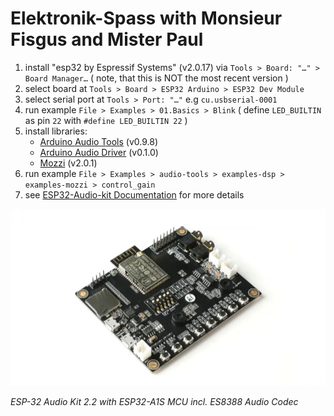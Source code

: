 # Elektronik-Spass with Monsieur Fisgus and Mister Paul

1. install "esp32 by Espressif Systems" (v2.0.17) via `Tools > Board: "…" > Board Manager…` ( note, that this is NOT the most recent version )
2. select board at `Tools > Board > ESP32 Arduino > ESP32 Dev Module`
3. select serial port at `Tools > Port: "…"` e.g `cu.usbserial-0001`
4. run example `File > Examples > 01.Basics > Blink` ( define `LED_BUILTIN` as pin `22` with `#define LED_BUILTIN 22` )
5. install libraries:
    - [Arduino Audio Tools](https://github.com/pschatzmann/arduino-audio-tools) (v0.9.8)
    - [Arduino Audio Driver](https://github.com/pschatzmann/arduino-audio-driver) (v0.1.0)
    - [Mozzi](https://github.com/sensorium/Mozzi) (v2.0.1)
6. run example `File > Examples > audio-tools > examples-dsp > examples-mozzi > control_gain`
7. see [ESP32-Audio-kit Documentation](https://docs.ai-thinker.com/en/esp32-audio-kit) for more details

![](ESP32-audio-kit.webp)

*ESP-32 Audio Kit 2.2 with ESP32-A1S MCU incl. ES8388 Audio Codec*
